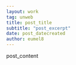 ```yaml
---
layout: work
tag: unweb
title: post_title
subtitle: "post_excerpt"
date: post_datecreated
author: eumel8
---
```


post_content
